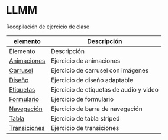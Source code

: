 # LLMM
Recopilación de ejercicio de clase


    
elemento | Descripción
-------- | -----------
Elemento | Descripción
[Animaciones](/ProyectoBootstrap2/Animaciones.html) | Ejercicio de animaciones
[Carrusel](/ProyectoBootstrap2/Carrusel.html) | Ejercicio de carrusel con imágenes
[Diseño](/ProyectoBootstrap2/Diseño.html) | Ejercicio de diseño adaptable
[Etiquetas](/ProyectoBootstrap2/Etiquetas.html) | Ejercicio de etiquetas de audio y video
[Formulario](/ProyectoBootstrap2/Formulario.html) | Ejercicio de formulario
[Navegación](/ProyectoBootstrap2/Navegación.html) | Ejercicio de barra de navegación
[Tabla](/ProyectoBootstrap2/Tabla.html) | Ejercicio de tabla striped
[Transiciones](/ProyectoBootstrap2/Transiciones.html) | Ejercicio de transiciones
